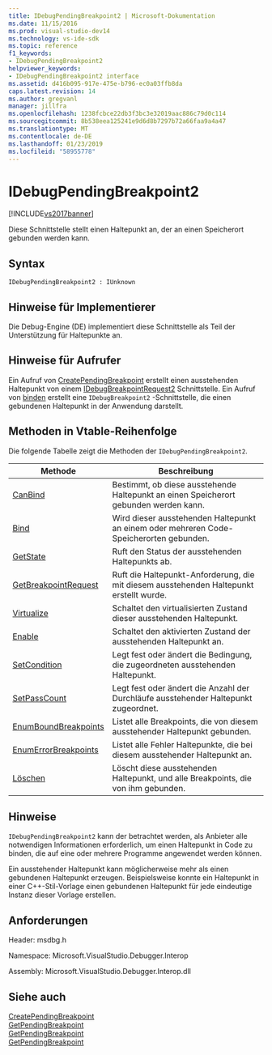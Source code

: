 ```yaml
---
title: IDebugPendingBreakpoint2 | Microsoft-Dokumentation
ms.date: 11/15/2016
ms.prod: visual-studio-dev14
ms.technology: vs-ide-sdk
ms.topic: reference
f1_keywords:
- IDebugPendingBreakpoint2
helpviewer_keywords:
- IDebugPendingBreakpoint2 interface
ms.assetid: d416b095-917e-475e-b796-ec0a03ffb8da
caps.latest.revision: 14
ms.author: gregvanl
manager: jillfra
ms.openlocfilehash: 1238fcbce22db3f3bc3e32019aac886c79d0c114
ms.sourcegitcommit: 8b538eea125241e9d6d8b7297b72a66faa9a4a47
ms.translationtype: MT
ms.contentlocale: de-DE
ms.lasthandoff: 01/23/2019
ms.locfileid: "58955778"
---
```

# <a name="idebugpendingbreakpoint2"></a>IDebugPendingBreakpoint2
[!INCLUDE[vs2017banner](../../../includes/vs2017banner.md)]

Diese Schnittstelle stellt einen Haltepunkt an, der an einen Speicherort gebunden werden kann.  
  
## <a name="syntax"></a>Syntax  
  
```  
IDebugPendingBreakpoint2 : IUnknown  
```  
  
## <a name="notes-for-implementers"></a>Hinweise für Implementierer  
 Die Debug-Engine (DE) implementiert diese Schnittstelle als Teil der Unterstützung für Haltepunkte an.  
  
## <a name="notes-for-callers"></a>Hinweise für Aufrufer  
 Ein Aufruf von [CreatePendingBreakpoint](../../../extensibility/debugger/reference/idebugengine2-creatependingbreakpoint.md) erstellt einen ausstehenden Haltepunkt von einem [IDebugBreakpointRequest2](../../../extensibility/debugger/reference/idebugbreakpointrequest2.md) Schnittstelle. Ein Aufruf von [binden](../../../extensibility/debugger/reference/idebugpendingbreakpoint2-bind.md) erstellt eine `IDebugBreakpoint2` -Schnittstelle, die einen gebundenen Haltepunkt in der Anwendung darstellt.  
  
## <a name="methods-in-vtable-order"></a>Methoden in Vtable-Reihenfolge  
 Die folgende Tabelle zeigt die Methoden der `IDebugPendingBreakpoint2`.  
  
|Methode|Beschreibung|  
|------------|-----------------|  
|[CanBind](../../../extensibility/debugger/reference/idebugpendingbreakpoint2-canbind.md)|Bestimmt, ob diese ausstehende Haltepunkt an einen Speicherort gebunden werden kann.|  
|[Bind](../../../extensibility/debugger/reference/idebugpendingbreakpoint2-bind.md)|Wird dieser ausstehenden Haltepunkt an einem oder mehreren Code-Speicherorten gebunden.|  
|[GetState](../../../extensibility/debugger/reference/idebugpendingbreakpoint2-getstate.md)|Ruft den Status der ausstehenden Haltepunkts ab.|  
|[GetBreakpointRequest](../../../extensibility/debugger/reference/idebugpendingbreakpoint2-getbreakpointrequest.md)|Ruft die Haltepunkt-Anforderung, die mit diesem ausstehenden Haltepunkt erstellt wurde.|  
|[Virtualize](../../../extensibility/debugger/reference/idebugpendingbreakpoint2-virtualize.md)|Schaltet den virtualisierten Zustand dieser ausstehenden Haltepunkt.|  
|[Enable](../../../extensibility/debugger/reference/idebugpendingbreakpoint2-enable.md)|Schaltet den aktivierten Zustand der ausstehenden Haltepunkt an.|  
|[SetCondition](../../../extensibility/debugger/reference/idebugpendingbreakpoint2-setcondition.md)|Legt fest oder ändert die Bedingung, die zugeordneten ausstehenden Haltepunkt.|  
|[SetPassCount](../../../extensibility/debugger/reference/idebugpendingbreakpoint2-setpasscount.md)|Legt fest oder ändert die Anzahl der Durchläufe ausstehender Haltepunkt zugeordnet.|  
|[EnumBoundBreakpoints](../../../extensibility/debugger/reference/idebugpendingbreakpoint2-enumboundbreakpoints.md)|Listet alle Breakpoints, die von diesem ausstehender Haltepunkt gebunden.|  
|[EnumErrorBreakpoints](../../../extensibility/debugger/reference/idebugpendingbreakpoint2-enumerrorbreakpoints.md)|Listet alle Fehler Haltepunkte, die bei diesem ausstehender Haltepunkt an.|  
|[Löschen](../../../extensibility/debugger/reference/idebugpendingbreakpoint2-delete.md)|Löscht diese ausstehenden Haltepunkt, und alle Breakpoints, die von ihm gebunden.|  
  
## <a name="remarks"></a>Hinweise  
 `IDebugPendingBreakpoint2` kann der betrachtet werden, als Anbieter alle notwendigen Informationen erforderlich, um einen Haltepunkt in Code zu binden, die auf eine oder mehrere Programme angewendet werden können.  
  
 Ein ausstehender Haltepunkt kann möglicherweise mehr als einen gebundenen Haltepunkt erzeugen. Beispielsweise konnte ein Haltepunkt in einer C++-Stil-Vorlage einen gebundenen Haltepunkt für jede eindeutige Instanz dieser Vorlage erstellen.  
  
## <a name="requirements"></a>Anforderungen  
 Header: msdbg.h  
  
 Namespace: Microsoft.VisualStudio.Debugger.Interop  
  
 Assembly: Microsoft.VisualStudio.Debugger.Interop.dll  
  
## <a name="see-also"></a>Siehe auch  
 [CreatePendingBreakpoint](../../../extensibility/debugger/reference/idebugengine2-creatependingbreakpoint.md)   
 [GetPendingBreakpoint](../../../extensibility/debugger/reference/idebugbreakpointboundevent2-getpendingbreakpoint.md)   
 [GetPendingBreakpoint](../../../extensibility/debugger/reference/idebugboundbreakpoint2-getpendingbreakpoint.md)   
 [GetPendingBreakpoint](../../../extensibility/debugger/reference/idebugerrorbreakpoint2-getpendingbreakpoint.md)
